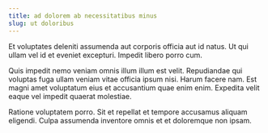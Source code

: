 ```yaml
---
title: ad dolorem ab necessitatibus minus
slug: ut doloribus
---
```


Et voluptates deleniti assumenda aut corporis officia aut id natus. Ut qui ullam vel id et eveniet excepturi. Impedit libero porro cum.

Quis impedit nemo veniam omnis illum illum est velit. Repudiandae qui voluptas fuga ullam veniam vitae officia ipsum nisi. Harum facere nam. Est magni amet voluptatum eius et accusantium quae enim enim. Expedita velit eaque vel impedit quaerat molestiae.

Ratione voluptatem porro. Sit et repellat et tempore accusamus aliquam eligendi. Culpa assumenda inventore omnis et et doloremque non ipsam.
